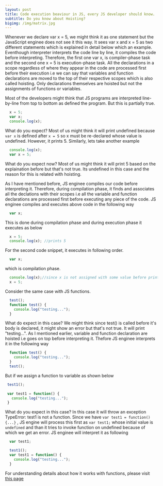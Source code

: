 ```yaml
---
layout: post
title: Code execution beaviour in JS, every JS developer should know.
subtitle: Do you know about Hoisting?
bigimg: /img/matrix.jpg
---
```


Whenever we declare var x = 5, we might think it as one statement but the JavaScript enginee does not see it this way. It sees var x and x = 5 as two different statements which is explained in detail below which an example. Eventhough interpreter interprets the code line by line, it compiles the code before interpreting. Therefore, the first one var x, is compiler-phase task and the second one x = 5 is execution-phase task. All the declarations in a scope regardless of where they appear in the code are processed first before their execution i.e we can say that variables and function declarations are moved to the top of their respective scopes which is also called hoisting. Only declarations themselves are hoisted but not the assignments of functions or variables.

Most of the developers might think that JS programs are interpreted line-by-line from top to bottom as defined the program. But this is partially true.

```javascript
  x = 5;
  var x;
  console.log(x);
```
What do you expect? Most of us might think it will print undefined because `var x` is defined after `x = 5` so x must be re-declared whose value is undefined. However, it prints 5. Similarly, lets take another example

```javascript
  console.log(x);
  var x = 5;
```
What do you expect now? Most of us might think it will print 5 based on the explaination before but that's not true. Its undefined in this case and the reason for this is related with hoisting.

As I have mentioned before, JS enginee compiles our code before interpreting it. Therefore, during compilation phase, it finds and associates all the declations with their scopes i.e all the variable and function declarations are processed first before executing any piece of the code. JS enginee compiles and executes above code in the following way

```javascript
  var x;
```
This is done during compilation phase and during execution phase it executes as below

```javascript 
  x = 5;
  console.log(x); //prints 5
```
For the second code snippet, it executes in following order.

```javascript
  var x;
```
which is compilation phase.

```javascript
  console.log(x);//since x is not assigned with some value before printing it, its value is undefined
  x = 5;
```
Consider the same case with JS functions.
```javascript
  test();
  function test() {
    console.log("testing...");
  }
```
What do expect in this case? We might think since test() is called before it's body is declared, it might show an error but that's not true. It will print "testing...". As I mentioned earlier, variable and function declaration are hoisted i.e goes on top before interpreting it. Thefore JS enginee interprets it in the following way

```javascript
  function test() {
    console.log("testing...");
  }
  test();
```
But if we assign a function to variable as shown below
 
 ```javascript
  test1();
  
  var test1 = function() {
    console.log("testing...");
  }
```
What do you expect in this case? In this case it will throw an exception TypeError: test1 is not a function.
Since we have `var test1 = function() {...}` , JS engine will process this first as `var test1;` whose initial value is `undefined` and than it tries to invoke function on undefined because of which we get an error. JS enginee will interpret it as following

```javascript
  var test1;
```
```javascript
  test1();  
  var test1 = function() {
    console.log("testing...");
  }
```
For understanding details about how it works with functions, please visit [this page](https://github.com/getify/You-Dont-Know-JS/blob/master/scope%20%26%20closures/ch4.md)
